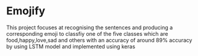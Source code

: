 # Emojify
This project focuses at recognising the sentences and producing a corresponding emoji to classfiy
one of the five classes which are food,happy,love,sad and others with an accuracy of around 89%
accuracy by using LSTM model and implemented using keras
